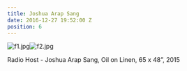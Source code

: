 ```yaml
---
title: Joshua Arap Sang
date: 2016-12-27 19:52:00 Z
position: 6
---
```


![f1.jpg](/uploads/f1.jpg)![f2.jpg](/uploads/f2.jpg)

Radio Host - Joshua Arap Sang,
Oil on Linen,
65 x 48”,
2015
